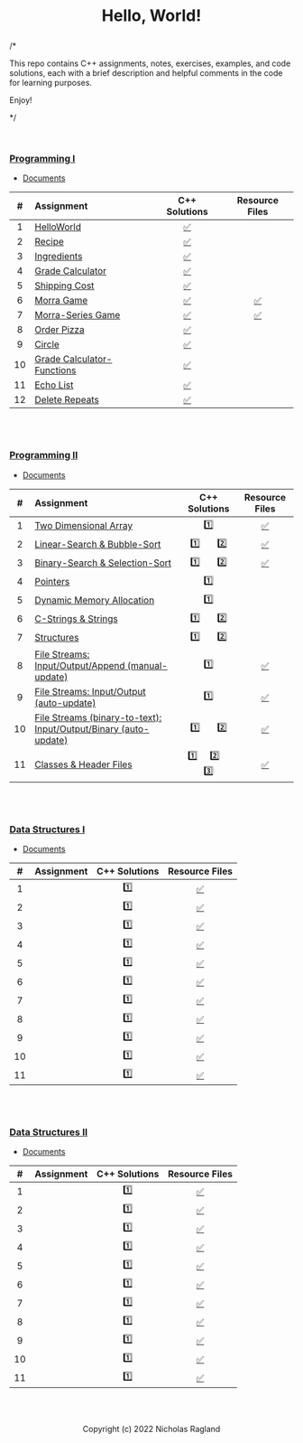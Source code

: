 # <p align="center"> Hello, World! </p>

/*

This repo contains C++ assignments, notes, exercises, examples, and code solutions, each with a brief description and helpful comments in the code for learning purposes.

Enjoy! 

*/

<br>

### [Programming I](/programming-I)
* [Documents](programming-I/docs/)

| # | Assignment | C++ Solutions | Resource Files |
|:---:|:---|:---:|:---:|
| 1 | [HelloWorld](programming-I/assignments/01-helloworld/docs/FA_A1_HelloWorld.pdf) | [:white_check_mark:](./programming-I/assignments/01-helloworld/HelloWorld.cpp) |  |
| 2 | [Recipe](programming-I/assignments/02-recipe/docs/FA_A2_Recipe.pdf) | [:white_check_mark:](./programming-I/assignments/02-recipe/recipe.cpp) |  | 
| 3 | [Ingredients](programming-I/assignments/03-ingredients/docs/FA_A3_Ingredient.pdf) | [:white_check_mark:](./programming-I/assignments/03-ingredients/ingredients.cpp) |  | 
| 4 | [Grade Calculator](programming-I/assignments/04-gradeCalc/docs/FA_A4_gradeCalc.pdf) | [:white_check_mark:](./programming-I/assignments/04-gradeCalc/gradeCalc.cpp) |  | 
| 5 | [Shipping Cost](programming-I/assignments/05-shippingCost/docs/FA_A5_shipping_Cost.pdf) | [:white_check_mark:](./programming-I/assignments/05-shippingCost/shippingCost.cpp) |  | 
| 6 | [Morra Game](programming-I/assignments/06-morra/docs/FA_A6_Morra.pdf) | [:white_check_mark:](./programming-I/assignments/06-morra/morra.cpp) |  [:white_check_mark:](./programming-I/assignments/06-morra/result.txt) |
| 7 | [Morra-Series Game](programming-I/assignments/07-morraSeries/docs/FA_A7_MorraSerries.pdf) | [:white_check_mark:](./programming-I/assignments/07-morraSeries/morraSeries.cpp) | [:white_check_mark:](./programming-I/assignments/07-morraSeries/morraSeriesResults.txt) | 
| 8 | [Order Pizza](programming-I/assignments/08-pizza/docs/FA_A8_Pizza.pdf) | [:white_check_mark:](./programming-I/assignments/08-pizza/pizza.cpp) |  |
| 9 | [Circle](programming-I/assignments/09-circleArea/docs/FA_A9CircleArea.pdf) | [:white_check_mark:](./programming-I/assignments/09-circleArea/circleArea.cpp) |  | 
| 10 | [Grade Calculator-Functions](programming-I/assignments/10-gradeCalc2/) | [:white_check_mark:](./programming-I/assignments/10-gradeCalc2/gradeCalc_2.cpp) |  | 
| 11 | [Echo List](programming-I/assignments/11-echoList/) | [:white_check_mark:](./programming-I/assignments/11-echoList/echoAList.cpp) |  | 
| 12 | [Delete Repeats](programming-I/assignments/12-deleteRepeats/docs/FA_A12_DeleteRepeats.pdf) | [:white_check_mark:](./programming-I/assignments/12-deleteRepeats/deleteRepeats.cpp) |  |  
<br>
<br>

### [Programming II](/programming-II)
* [Documents](programming-II/docs/)

| # | Assignment | C++ Solutions | Resource Files |
|:---:|:---|:---:|:---:|
| 1 | [Two Dimensional Array](programming-II/assignments/01-twoDimensionalArray/docs/Assignment_1.pdf) | [:one:](./programming-II/assignments/01-twoDimensionalArray/assignment_1.cpp)| [:white_check_mark:](./programming-II/assignments/01-twoDimensionalArray) |
| 2 | [Linear-Search & Bubble-Sort](programming-II/assignments/02-linearSearch-BubbleSort/docs/Assignment_2.pdf) | [:one:](./programming-II/assignments/02-linearSearch-BubbleSort/assignment_2.1.cpp)  &nbsp;  &nbsp;  &nbsp;  [:two:](./programming-II/assignments/02-linearSearch-BubbleSort/assignment_2.2.cpp) | [:white_check_mark:](./programming-II/assignments/02-linearSearch-BubbleSort) |
| 3 | [Binary-Search & Selection-Sort](programming-II/assignments/03-binarySearch-selectionSort/docs/Assignment_3.pdf) | [:one:](./programming-II/assignments/03-binarySearch-selectionSort/assignment_3.1.cpp)  &nbsp;  &nbsp;  &nbsp;  [:two:](./programming-II/assignments/03-binarySearch-selectionSort/assignment_3.2.cpp) | [:white_check_mark:](./programming-II/assignments/03-binarySearch-selectionSort/StudentNames.txt) |
| 4 | [Pointers](programming-II/assignments/04-pointers/docs/Assignment_4.pdf) | [:one:](./programming-II/assignments/04-pointers/assignment_4.cpp) |  |
| 5 | [Dynamic Memory Allocation](programming-II/assignments/05-dynamicMemoryAllocation/docs/Assignment_5.pdf) | [:one:](./programming-II/assignments/05-dynamicMemoryAllocation/assignment_5.cpp) |  |
| 6 | [C-Strings & Strings](programming-II/assignments/06-cString-string/docs/Assignment_6.pdf) | [:one:](./programming-II/assignments/06-cString-string/assignment_6.1.cpp)  &nbsp;  &nbsp;  &nbsp;  [:two:](./programming-II/assignments/06-cString-string/assignment_6.2.cpp) |  |
| 7 | [Structures](programming-II/assignments/07-structures/docs/Assignment_7.pdf) | [:one:](./programming-II/assignments/07-structures/assignment_7.1.cpp)  &nbsp;  &nbsp;  &nbsp;  [:two:](./programming-II/assignments/07-structures/assignment_7.2.cpp) |  |
| 8 | [File Streams: Input/Output/Append (manual-update)](programming-II/assignments/08-fstream-manualUpdate/docs/Assignment_8.pdf) | [:one:](./programming-II/assignments/08-fstream-manualUpdate/assignment_8.cpp) | [:white_check_mark:](./programming-II/assignments/08-fstream-manualUpdate/Employees.txt) |
| 9 | [File Streams: Input/Output (auto-update)](programming-II/assignments/09-fstream-autoUpdate/docs/Assignment_9.pdf) | [:one:](./programming-II/assignments/09-fstream-autoUpdate/assignment_9.cpp) | [:white_check_mark:](./programming-II/assignments/09-fstream-autoUpdate) |
| 10 | [File Streams (binary-to-text): Input/Output/Binary (auto-update)](programming-II/assignments/10-fstream-autoUpdate-binaryToText/docs/Assignment_10.pdf) | [:one:](./programming-II/assignments/10-fstream-autoUpdate-binaryToText/assignment_10.1.cpp)  &nbsp;  &nbsp;  &nbsp;  [:two:](./programming-II/assignments/10-fstream-autoUpdate-binaryToText/assignment_10.2.cpp) | [:white_check_mark:](./programming-II/assignments/10-fstream-autoUpdate-binaryToText/) |
| 11 | [Classes & Header Files](programming-II/assignments/11-classes-headerFiles/docs/Assignment_11.pdf) | [:one:](./programming-II/assignments/11-classes-headerFiles/SportName.cpp)  &nbsp;  &nbsp;  [:two:](./programming-II/assignments/11-classes-headerFiles/Date.cpp)  &nbsp;  &nbsp;  [:three:](./programming-II/assignments/11-classes-headerFiles/Sport.cpp) | [:white_check_mark:](./programming-II/assignments/11-classes-headerFiles) |

<br>
<br>

### [Data Structures I](/data_structures-I)
* [Documents](data_structures-I/docs/)

| # | Assignment | C++ Solutions | Resource Files |
|:---:|:---|:---:|:---:|
| 1 | [](data_structures-I/assignments/) | [:one:](./data_structures-I/assignments/)| [:white_check_mark:](./data_structures-I/assignments/) |
| 2 | [](data_structures-I/assignments/) | [:one:](./data_structures-I/assignments/)| [:white_check_mark:](./data_structures-I/assignments/) |
| 3 | [](data_structures-I/assignments/) | [:one:](./data_structures-I/assignments/)| [:white_check_mark:](./data_structures-I/assignments/) |
| 4 | [](data_structures-I/assignments/) | [:one:](./data_structures-I/assignments/)| [:white_check_mark:](./data_structures-I/assignments/) |
| 5 | [](data_structures-I/assignments/) | [:one:](./data_structures-I/assignments/)| [:white_check_mark:](./data_structures-I/assignments/) |
| 6 | [](data_structures-I/assignments/) | [:one:](./data_structures-I/assignments/)| [:white_check_mark:](./data_structures-I/assignments/) |
| 7 | [](data_structures-I/assignments/) | [:one:](./data_structures-I/assignments/)| [:white_check_mark:](./data_structures-I/assignments/) |
| 8 | [](data_structures-I/assignments/) | [:one:](./data_structures-I/assignments/)| [:white_check_mark:](./data_structures-I/assignments/) |
| 9 | [](data_structures-I/assignments/) | [:one:](./data_structures-I/assignments/)| [:white_check_mark:](./data_structures-I/assignments/) |
| 10 | [](data_structures-I/assignments/) | [:one:](./data_structures-I/assignments/)| [:white_check_mark:](./data_structures-I/assignments/) |
| 11 | [](data_structures-I/assignments/) | [:one:](./data_structures-I/assignments/)| [:white_check_mark:](./data_structures-I/assignments/) |

<br>
<br>

### [Data Structures II](/data_structures-II)
* [Documents](data_structures-II/docs/)

| # | Assignment | C++ Solutions | Resource Files |
|:---:|:---|:---:|:---:|
| 1 | [](data_structures-II/assignments/) | [:one:](./data_structures-II/assignments/)| [:white_check_mark:](./data_structures-II/assignments/) |
| 2 | [](data_structures-II/assignments/) | [:one:](./data_structures-II/assignments/)| [:white_check_mark:](./data_structures-II/assignments/) |
| 3 | [](data_structures-II/assignments/) | [:one:](./data_structures-II/assignments/)| [:white_check_mark:](./data_structures-II/assignments/) |
| 4 | [](data_structures-II/assignments/) | [:one:](./data_structures-II/assignments/)| [:white_check_mark:](./data_structures-II/assignments/) |
| 5 | [](data_structures-II/assignments/) | [:one:](./data_structures-II/assignments/)| [:white_check_mark:](./data_structures-II/assignments/) |
| 6 | [](data_structures-II/assignments/) | [:one:](./data_structures-II/assignments/)| [:white_check_mark:](./data_structures-II/assignments/) |
| 7 | [](data_structures-II/assignments/) | [:one:](./data_structures-II/assignments/)| [:white_check_mark:](./data_structures-II/assignments/) |
| 8 | [](data_structures-II/assignments/) | [:one:](./data_structures-II/assignments/)| [:white_check_mark:](./data_structures-II/assignments/) |
| 9 | [](data_structures-II/assignments/) | [:one:](./data_structures-II/assignments/)| [:white_check_mark:](./data_structures-II/assignments/) |
| 10 | [](data_structures-II/assignments/) | [:one:](./data_structures-II/assignments/)| [:white_check_mark:](./data_structures-II/assignments/) |
| 11 | [](data_structures-II/assignments/) | [:one:](./data_structures-II/assignments/)| [:white_check_mark:](./data_structures-II/assignments/) |

<br>
<br>
<p align="center"> Copyright (c) 2022 Nicholas Ragland </p>
